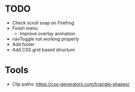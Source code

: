 # TODO

* Check scroll snap on Firefrog
* Finish menu
  * Improve overlay animation
* navToggle not working properly
* Add footer
* Add CSS grid based structure

# Tools
 * Clip paths: https://css-generators.com/triangle-shapes/
